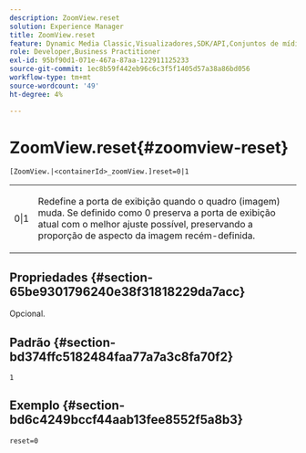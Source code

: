 ```yaml
---
description: ZoomView.reset
solution: Experience Manager
title: ZoomView.reset
feature: Dynamic Media Classic,Visualizadores,SDK/API,Conjuntos de mídias mistas
role: Developer,Business Practitioner
exl-id: 95bf90d1-071e-467a-87aa-122911125233
source-git-commit: 1ec8b59f442eb96c6c3f5f1405d57a38a86bd056
workflow-type: tm+mt
source-wordcount: '49'
ht-degree: 4%

---
```


# ZoomView.reset{#zoomview-reset}

`[ZoomView.|<containerId>_zoomView.]reset=0|1`

<table id="table_49FFD1BC53B846F09A6D214BC8C5C3FE"> 
 <tbody> 
  <tr> 
   <td colname="col1"> <p> <span class="codeph"> 0|1</span> </p> </td> 
   <td colname="col2"> <p> Redefine a porta de exibição quando o quadro (imagem) muda. Se definido como <span class="codeph"> 0</span> preserva a porta de exibição atual com o melhor ajuste possível, preservando a proporção de aspecto da imagem recém-definida. </p> </td> 
  </tr> 
 </tbody> 
</table>

## Propriedades {#section-65be9301796240e38f31818229da7acc}

Opcional.

## Padrão {#section-bd374ffc5182484faa77a7a3c8fa70f2}

`1`

## Exemplo {#section-bd6c4249bccf44aab13fee8552f5a8b3}

`reset=0`
